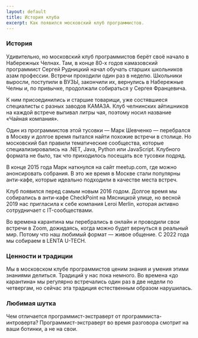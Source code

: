 ```yaml
---
layout: default
title: История клуба
excerpt: Как появился московский клуб программистов.
---
```


### История

Удивительно, но московский клуб программистов берёт своё начало в Набережных Челнах. Там, в конце 80-х годов камазовский программист Сергей Рудницкий начал обучать старших школьников азам профессии. Встречи проходили один раз в неделю. Школьники выросли, поступили в ВУЗЫ, закончили их, вернулись в Набережные Челны и, по привычке, продолжали собираться у Сергея Францевича.

К ним присоединились и старшие товарищи, уже состявшиеся специалисты с разных заводов КАМАЗА. Клуб челнинских айтишников на каждой встрече выпивал литры чая, поэтому носил название «Чайная компания».

Один из программистов этой тусовки — Марк Шевченко — перебрался в Москву и долгое время пытался найти похожие встречи в столице. Но московский бал правили тематические сообщества, которые специализировались на .NET, Java, Python или JavaScript. Клубного формата не было, так что приходилось посещать все тусовки подряд.

В конце 2015 года Марк наткнулся на сайт meetup.com, где можно анонсировать собрания. В это же время в Москве стали популярны анти-кафе, которые идеально подходили в качестве места встреч.

Клуб появился перед самым новым 2016 годом. Долгое время мы собирались в анти-кафе CheckPoint на Мясницкой улице, но весной 2019 нас пригласила к себе компания Leroi Merlin, которая активно сотрудничает с IT-сообществами.

Во времена карантина мы перебрались в онлайн и проводили свои встречи в Zoom, дожидаясь, когда можно будет вернуться в реальный мир. Потому что наш любимый формат — живое общение.
С 2022 года мы собираем в LENTA U-TECH.

### Ценности и традиции

Мы в московском клубе программистов ценим знания и умения этими знаниями делиться. Традиций у нас пока немного. Во времена «до карантина» мы регулярно встречались один раз в две недели по четвергам, но сейчас эта традиция естественным образом нарушилась.

### Любимая шутка

Чем отличается программист-экстраверт от программиста-интроверта? Программист-экстраверт во время разговора смотрит на ваши ботинки, а не на свои.